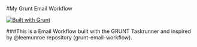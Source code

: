 #My Grunt Email Workflow

[![Built with Grunt](https://cdn.gruntjs.com/builtwith.png)](http://gruntjs.com/)

###This is a Email Workflow built with the GRUNT Taskrunner and inspired by @leemunroe repository (grunt-email-workflow).
